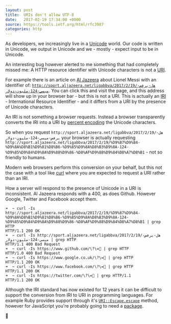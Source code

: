 ```yaml
---
layout: post
title:  URIs don't allow UTF-8
date:   2017-02-19 17:34:00 +0000
source: https://tools.ietf.org/html/rfc3987
categories: http
---
```


As developers, we increasingly live in a [Unicode][unicode] world. Our code is
written in Unicode, we output in Unicode and we - mostly - expect input to be
in Unicode.

An interesting bug however alerted to me something that had completely missed
me: A HTTP resource identifier with Unicode characters is not a [URI][uri].

For example there is an article on [Al Jazeera][al-jazeera] about Lionel Messi
with an identifier of:
[`http://sport.aljazeera.net/ligabbva/2017/2/19/هل-يرفض-ميسي-124-مليون-دولار`][messi].
You can click this and visit the page, and this address will show up in your
browser bar - but this is not a URI. This is actually an [IRI][iri] -
International Resource Identifier - and it differs from a URI by the presence
of Unicode characters.

An IRI is not something a browser requests. Instead a browser transparently
converts the IRI into a URI by [percent encoding][percent-encoding] the Unicode
characters.

So when you request `http://sport.aljazeera.net/ligabbva/2017/2/19/هل-يرفض-ميسي-124-مليون-دولار`
your browser is actually requesting `http://sport.aljazeera.net/ligabbva/2017/2/19/%D9%87%D9%84-%D9%8A%D8%B1%D9%81%D8%B6-%D9%85%D9%8A%D8%B3%D9%8A-124-%D9%85%D9%84%D9%8A%D9%88%D9%86-%D8%AF%D9%88%D9%84%D8%A7%D8%B1` -
not so friendly to humans.

Modern web browsers perform this conversion on your behalf, but this not the
case with a tool like [curl][curl] where you are expected to request a URI
rather than an IRI.

How a server will respond to the presence of Unicode in a URI is inconsistent.
Al Jazeera responds with a 400, as does Github. However Google, Twitter and
Facebook accept them.

```
➜  ~ curl -Is http://sport.aljazeera.net/ligabbva/2017/2/19/%D9%87%D9%84-%D9%8A%D8%B1%D9%81%D8%B6-%D9%85%D9%8A%D8%B3%D9%8A-124-%D9%85%D9%84%D9%8A%D9%88%D9%86-%D8%AF%D9%88%D9%84%D8%A7%D8%B1 | grep HTTP
HTTP/1.1 200 OK
➜  ~ curl -Is http://sport.aljazeera.net/ligabbva/2017/2/19/هل-يرفض-ميسي-124-مليون-دولار | grep HTTP
HTTP/1.1 400 Bad Request
➜  ~ curl -Is https://www.github.com/\?\=🐧 | grep HTTP
HTTP/1.0 400 Bad Request
➜  ~ curl -Is https://www.google.co.uk/\?\=🐧 | grep HTTP
HTTP/1.1 200 OK
➜  ~ curl -Is https://www.facebook.com/\?\=🐧 | grep HTTP
HTTP/1.1 200 OK
➜  ~ curl -Is https://twitter.com/\?\=🐧 | grep HTTP/1.1
HTTP/1.1 200 OK
```

Although the IRI standard has now existed for 12 years it can be difficult to
support the conversion from IRI to URI in programming languages. For example
Ruby provides support through it's [`URI::Escape.escape`][ruby-uri-escape]
method, however for JavaScript you're probably going to need a
[package][node-iri-package].

👻

[al-jazeera]: http://www.aljazeera.net
[curl]: https://curl.haxx.se/
[iri]: https://tools.ietf.org/html/rfc3987
[messi]: http://sport.aljazeera.net/ligabbva/2017/2/19/هل-يرفض-ميسي-124-مليون-دولار
[node-iri-package]: https://www.npmjs.com/package/iri
[percent-encoding]: https://en.wikipedia.org/wiki/Percent-encoding
[ruby-uri-escape]: http://ruby-doc.org/stdlib-1.9.3/libdoc/uri/rdoc/URI/Escape.html#method-i-escape
[unicode]: https://en.wikipedia.org/wiki/Unicode
[uri]: https://tools.ietf.org/html/rfc3986
